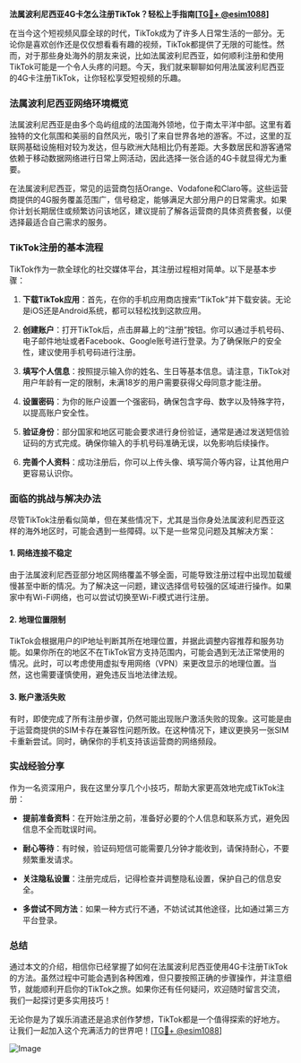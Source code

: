 **法属波利尼西亚4G卡怎么注册TikTok？轻松上手指南[[TG💪+ @esim1088](https://t.me/s/esim1088)]**

在当今这个短视频风靡全球的时代，TikTok成为了许多人日常生活的一部分。无论你是喜欢创作还是仅仅想看看有趣的视频，TikTok都提供了无限的可能性。然而，对于那些身处海外的朋友来说，比如法属波利尼西亚，如何顺利注册和使用TikTok可能是一个令人头疼的问题。今天，我们就来聊聊如何用法属波利尼西亚的4G卡注册TikTok，让你轻松享受短视频的乐趣。

### 法属波利尼西亚网络环境概览

法属波利尼西亚是由多个岛屿组成的法国海外领地，位于南太平洋中部。这里有着独特的文化氛围和美丽的自然风光，吸引了来自世界各地的游客。不过，这里的互联网基础设施相对较为发达，但与欧洲大陆相比仍有差距。大多数居民和游客通常依赖于移动数据网络进行日常上网活动，因此选择一张合适的4G卡就显得尤为重要。

在法属波利尼西亚，常见的运营商包括Orange、Vodafone和Claro等。这些运营商提供的4G服务覆盖范围广，信号稳定，能够满足大部分用户的日常需求。如果你计划长期居住或频繁访问该地区，建议提前了解各运营商的具体资费套餐，以便选择最适合自己需求的服务。

### TikTok注册的基本流程

TikTok作为一款全球化的社交媒体平台，其注册过程相对简单。以下是基本步骤：

1. **下载TikTok应用**：首先，在你的手机应用商店搜索“TikTok”并下载安装。无论是iOS还是Android系统，都可以轻松找到这款应用。
   
2. **创建账户**：打开TikTok后，点击屏幕上的“注册”按钮。你可以通过手机号码、电子邮件地址或者Facebook、Google账号进行登录。为了确保账户的安全性，建议使用手机号码进行注册。

3. **填写个人信息**：按照提示输入你的姓名、生日等基本信息。请注意，TikTok对用户年龄有一定的限制，未满18岁的用户需要获得父母同意才能注册。

4. **设置密码**：为你的账户设置一个强密码，确保包含字母、数字以及特殊字符，以提高账户安全性。

5. **验证身份**：部分国家和地区可能会要求进行身份验证，通常是通过发送短信验证码的方式完成。确保你输入的手机号码准确无误，以免影响后续操作。

6. **完善个人资料**：成功注册后，你可以上传头像、填写简介等内容，让其他用户更容易认识你。

### 面临的挑战与解决办法

尽管TikTok注册看似简单，但在某些情况下，尤其是当你身处法属波利尼西亚这样的海外地区时，可能会遇到一些障碍。以下是一些常见问题及其解决方案：

#### 1. 网络连接不稳定
由于法属波利尼西亚部分地区网络覆盖不够全面，可能导致注册过程中出现加载缓慢甚至中断的情况。为了解决这一问题，建议选择信号较强的区域进行操作。如果家中有Wi-Fi网络，也可以尝试切换至Wi-Fi模式进行注册。

#### 2. 地理位置限制
TikTok会根据用户的IP地址判断其所在地理位置，并据此调整内容推荐和服务功能。如果你所在的地区不在TikTok官方支持范围内，可能会遇到无法正常使用的情况。此时，可以考虑使用虚拟专用网络（VPN）来更改显示的地理位置。当然，这也需要谨慎使用，避免违反当地法律法规。

#### 3. 账户激活失败
有时，即使完成了所有注册步骤，仍然可能出现账户激活失败的现象。这可能是由于运营商提供的SIM卡存在兼容性问题所致。在这种情况下，建议更换另一张SIM卡重新尝试。同时，确保你的手机支持该运营商的网络频段。

### 实战经验分享

作为一名资深用户，我在这里分享几个小技巧，帮助大家更高效地完成TikTok注册：

- **提前准备资料**：在开始注册之前，准备好必要的个人信息和联系方式，避免因信息不全而耽误时间。
  
- **耐心等待**：有时候，验证码短信可能需要几分钟才能收到，请保持耐心，不要频繁重发请求。

- **关注隐私设置**：注册完成后，记得检查并调整隐私设置，保护自己的信息安全。

- **多尝试不同方法**：如果一种方式行不通，不妨试试其他途径，比如通过第三方平台登录。

### 总结

通过本文的介绍，相信你已经掌握了如何在法属波利尼西亚使用4G卡注册TikTok的方法。虽然过程中可能会遇到各种困难，但只要按照正确的步骤操作，并注意细节，就能顺利开启你的TikTok之旅。如果你还有任何疑问，欢迎随时留言交流，我们一起探讨更多实用技巧！

无论你是为了娱乐消遣还是追求创作梦想，TikTok都是一个值得探索的好地方。让我们一起加入这个充满活力的世界吧！[[TG💪+ @esim1088](https://t.me/s/esim1088)]

![Image](https://i.postimg.cc/4NQfJmqS/Snipaste-2025-05-13-00-14-12.png)